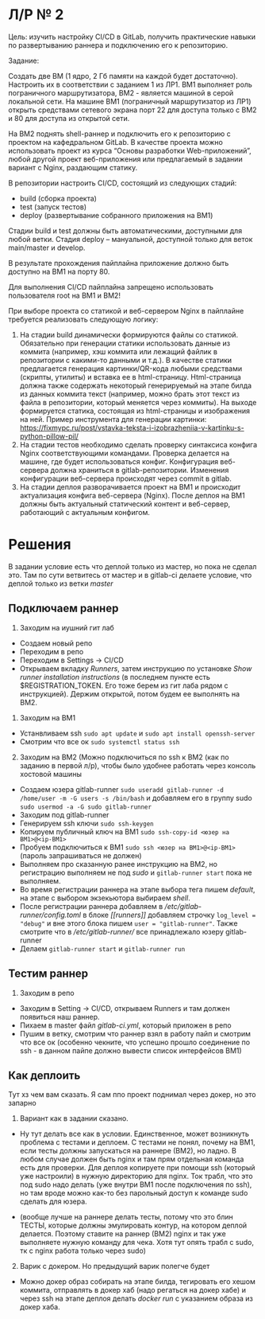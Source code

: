 # Л/Р № 2

Цель: изучить настройку CI/CD в GitLab, получить практические навыки по развертыванию раннера и подключению его к репозиторию.

Задание:

Cоздать две ВМ (1 ядро, 2 Гб памяти на каждой будет достаточно). Настроить их в соответствии с заданием 1 из ЛР1. ВМ1 выполняет роль пограничного маршрутизатора, ВМ2 - является машиной в серой локальной сети.
На машине ВМ1 (пограничный маршрутизатор из ЛР1) открыть средствами сетевого экрана порт 22 для доступа только с ВМ2 и 80 для доступа из открытой сети.

На ВМ2 поднять shell-раннер и подключить его к репозиторию с проектом на кафедральном GitLab.
В качестве проекта можно использовать проект из курса “Основы разработки Web-приложений”, любой другой проект веб-приложения или предлагаемый в задании вариант с Nginx, раздающим статику.

В репозитории настроить CI/CD, состоящий из следующих стадий:
- build (сборка проекта)
- test (запуск тестов)
- deploy (развертывание собранного приложения на ВМ1)

Стадии build и test должны быть автоматическими, доступными для любой ветки. Стадия deploy – мануальной, доступной только для веток main/master и develop.

В результате прохождения пайплайна приложение должно быть доступно на ВМ1 на порту 80.

Для выполнения CI/CD пайплайна запрещено использовать пользователя root на ВМ1 и ВМ2!

При выборе проекта со статикой и веб-сервером Nginx в пайплайне требуется реализовать следующую логику:
1. На стадии build динамически формируются файлы со статикой. Обязательно при генерации статики использовать данные из коммита (например, хэш коммита или лежащий файлик в репозитории с какими-то данными и т.д.). В качестве статики предлагается генерация картинки/QR-кода любыми средствами (скрипты, утилиты) и вставка ее в html-страницу. Html-страница должна также содержать некоторый генерируемый на этапе билда из данных коммита текст (например, можно брать этот текст из файла в репозитории, который меняется через коммиты). На выходе формируется статика, состоящая из html-страницы и изображения на ней. Пример инструмента для генерации картинки: https://fixmypc.ru/post/vstavka-teksta-i-izobrazheniia-v-kartinku-s-python-pillow-pil/
2. На стадии тестов необходимо сделать проверку синтаксиса конфига Nginx соответствующими командами. Проверка делается на машине, где будет использоваться конфиг. Конфигурация веб-сервера должна храниться в gitlab-репозитории. Изменения конфигурации веб-сервера происходят через commit в gitlab.
3. На стадии деплоя разворачивается проект на ВМ1 и происходит актуализация конфига веб-сервера (Nginx). После деплоя на ВМ1 должны быть актуальный статический контент и веб-сервер, работающий с актуальным конфигом.

# Решения

В задании условие есть что деплой только из мастер, но пока не сделал это. Там по сути ветвитесь от мастер и в gitlab-ci делаете условие, что деплой только из ветки *master*

## Подключаем раннер
1. Заходим на иушний гит лаб
* Создаем новый репо
* Переходим в репо
* Переходим в Settings -> CI/CD
* Открываем вкладку *Runners*, затем инструкцию по установке *Show runner installation instructions* (в последнем пункте есть $REGISTRATION_TOKEN. Его тоже берем из гит лаба рядом с инструкцией). Держим открытой, потом будем ее выполнять на ВМ2.


1. Заходим на ВМ1 
* Устанвливаем ssh `sudo apt update` и `sudo apt install openssh-server`
* Смотрим что все ок `sudo systemctl status ssh`
<!-- * Устанавливаем докер `sudo apt install docker.io docker-compose`
* Добавляем вашего юзера группу docker  -->

2. Заходим на ВМ2 (Можно подключиться по ssh к ВМ2 (как по заданию в первой л/р), чтобы было удобнее работать через консоль хостовой машины
* Создаем юзера gitlab-runner `sudo useradd gitlab-runner -d /home/user -m -G users -s /bin/bash` и добавляем его в группу sudo `sudo usermod -a -G sudo gitlab-runner`
* Заходим под gitlab-runner
* Генерируем ssh ключи `sudo ssh-keygen`
* Копируем публичный ключ на ВМ1 `sudo ssh-copy-id <юзер на ВМ1>@<ip-ВМ1>`
* Пробуем подключиться к ВМ1 `sudo ssh <юзер на ВМ1>@<ip-ВМ1>` (пароль запрашиваться не должен)
* Выполняем про сказанную ранее инструкцию на ВМ2, но регистрацию выполняем не под *sudo* и `gitlab-runner start` пока не выполняем.
* Во время регистрации раннера на этапе выбора тега пишем *default*, на этапе с выбором экзекьютора выбираем *shell*.
* После регистрации раннера добавляем в */etc/gitlab-runner/config.toml* в блоке *[[runners]]* добавляем строчку `log_level = "debug"` и вне этого блока пишем `user = "gitlab-runner"`. Также смотрите что в */etc/gitlab-runner/* все принадлежало юзеру gitlab-runner
* Делаем `gitlab-runner start` и `gitlab-runner run`

## Тестим раннер
1. Заходим в репо
* Заходим в Setting -> CI/CD, открываем Runners и там должен появиться наш раннер.
* Пихаем в master файл *gitlab-ci.yml*, который приложен в репо
* Пушим в ветку, смотрим что раннер взял в работу пайп и смотрим что все ок (особенно чекните, что успешно прошло соединение по ssh - в данном пайпе должно вывести список интерфейсов ВМ1)

## Как деплоить
Тут хз чем вам сказать. Я сам ппо проект поднимал через докер, но это запарно
1. Вариант как в задании сказано.
* Ну тут делать все как в условии. Единственное, может возникнуть проблема с тестами и деплоем. С тестами не понял, почему на ВМ1, если тесты должны запускаться на раннере (ВМ2), но ладно. В любом случае должен быть nginx и там прям отдельная команда есть для проверки. Для деплоя копируете при помощи ssh (который уже настроили) в нужную директорию для nginx. Ток трабл, что это под sudo надо делать (уже внутри ВМ1 после подключения по ssh), но там вроде можно как-то без парольный доступ к команде sudo сделать для юзера.

* (вообще лучше на раннере делать тесты, потому что это блин ТЕСТЫ, которые должны эмулировать контур, на котором деплой делается. Поэтому ставите на раннер (ВМ2) nginx и так уже выполняете нужную команду для чека. Хотя тут опять трабл с sudo, тк с nginx работа только через sudo)

2. Варик с докером. Но предыдущий варик полегче будет
* Можно докер образ собирать на этапе билда, тегировать его хешом коммита, отправлять в докер хаб (надо регаться на докер хабе) и через ssh на этапе деплоя делать *docker run* c указанием образа из докер хаба. 


<!-- 
Заходим на ВМ2.
Запускаем `sudo apt update` и устанавливаем docker `sudo apt install docker.io git curl build-essential`.
Добавляем юзера в группу `sudo usermod -aG docker gitlab-runner`.
Проверяем что все ок `groups gitlab-runner`.


`groups` смотрим что юзер добавился в группу
Создаем папку `mkdir gitlab-runner` и в ней *docker-compose* `touch docker-compose.yml`
Тут же создаем папки *data* и *config* `sudo mkdir data config`
В него пихаем содержимое docker-compose.yml из ветки.
Создаем *.env* и пихаем туда:
```
REGISTRATION_TOKEN=
CI_SERVER_URL=https://git.iu7.bmstu.ru
RUNNER_NAME=main
``` 

клюя для токена берем из гитлаба

делаем docker-compose up dind
docker-compose up runner
docker-compose up register -->